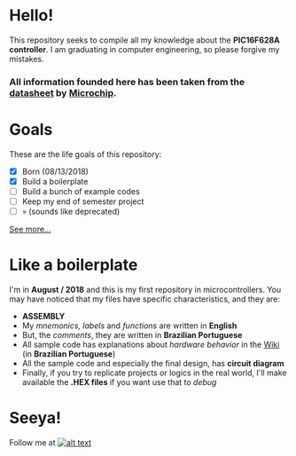 
# Hello!
This repository seeks to compile all my knowledge about the **PIC16F628A controller**. I am graduating in computer engineering, so please forgive my mistakes.

### All information founded here has been taken from the [datasheet](https://github.com/acmlira/pic16f628a/blob/master/PIC16F628A.pdf) by [Microchip](https://www.microchip.com/).

# Goals
These are the life goals of this repository:
 - [x] Born (08/13/2018)
 - [x] Build a boilerplate
 - [ ] Build a bunch of example codes
 - [ ] Keep my end of semester project
 - [ ] :skull: (sounds like deprecated)

[See more...](https://github.com/acmlira/pic16f628a/wiki)

# Like a boilerplate
I'm in **August / 2018** and this is my first repository in microcontrollers. You may have noticed that my files have specific characteristics, and they are:
 - **ASSEMBLY**
 - My *mnemonics, labels* and *functions* are written in **English**
 - But, the *comments*, they are written in **Brazilian Portuguese**
 - All sample code has explanations about *hardware behavior* in the [Wiki](https://github.com/acmlira/pic16f628a/wiki) (in **Brazilian Portuguese**)
 - All the sample code and especially the final design, has **circuit diagram**
 - Finally, if you try to replicate projects or logics in the real world, I'll make available the **.HEX files** if you want use that to *debug* 

# Seeya!
Follow me at [![alt text][1.1]][1] 

[1.1]: http://i.imgur.com/wWzX9uB.png 

[1]: http://www.twitter.com/acmIira

